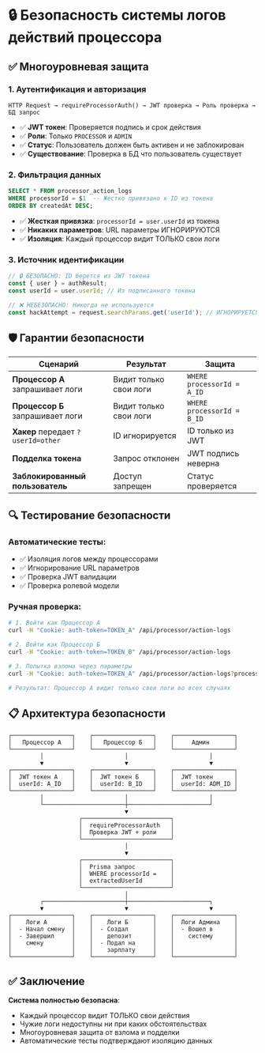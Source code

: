 # 🔒 Безопасность системы логов действий процессора

## ✅ Многоуровневая защита

### 1. **Аутентификация и авторизация**
```
HTTP Request → requireProcessorAuth() → JWT проверка → Роль проверка → БД запрос
```

- ✅ **JWT токен**: Проверяется подпись и срок действия
- ✅ **Роли**: Только `PROCESSOR` и `ADMIN` 
- ✅ **Статус**: Пользователь должен быть активен и не заблокирован
- ✅ **Существование**: Проверка в БД что пользователь существует

### 2. **Фильтрация данных**
```sql
SELECT * FROM processor_action_logs 
WHERE processorId = $1  -- Жестко привязано к ID из токена
ORDER BY createdAt DESC;
```

- ✅ **Жесткая привязка**: `processorId = user.userId` из токена
- ✅ **Никаких параметров**: URL параметры ИГНОРИРУЮТСЯ
- ✅ **Изоляция**: Каждый процессор видит ТОЛЬКО свои логи

### 3. **Источник идентификации**

```typescript
// 🔒 БЕЗОПАСНО: ID берется из JWT токена
const { user } = authResult;
const userId = user.userId; // Из подписанного токена

// ❌ НЕБЕЗОПАСНО: Никогда не используется
const hackAttempt = request.searchParams.get('userId'); // ИГНОРИРУЕТСЯ
```

## 🛡️ Гарантии безопасности

| Сценарий | Результат | Защита |
|----------|-----------|---------|
| **Процессор А** запрашивает логи | Видит только свои логи | `WHERE processorId = A_ID` |
| **Процессор Б** запрашивает логи | Видит только свои логи | `WHERE processorId = B_ID` |
| **Хакер** передает `?userId=other` | ID игнорируется | ID только из JWT |
| **Подделка токена** | Запрос отклонен | JWT подпись неверна |
| **Заблокированный пользователь** | Доступ запрещен | Статус проверяется |

## 🔍 Тестирование безопасности

### Автоматические тесты:
- ✅ Изоляция логов между процессорами
- ✅ Игнорирование URL параметров  
- ✅ Проверка JWT валидации
- ✅ Проверка ролевой модели

### Ручная проверка:
```bash
# 1. Войти как Процессор А
curl -H "Cookie: auth-token=TOKEN_A" /api/processor/action-logs

# 2. Войти как Процессор Б  
curl -H "Cookie: auth-token=TOKEN_B" /api/processor/action-logs

# 3. Попытка взлома через параметры
curl -H "Cookie: auth-token=TOKEN_A" /api/processor/action-logs?processorId=B_ID

# Результат: Процессор А видит только свои логи во всех случаях
```

## 📋 Архитектура безопасности

```
┌─────────────────┐    ┌─────────────────┐    ┌─────────────────┐
│   Процессор А   │    │   Процессор Б   │    │     Админ       │
└─────────────────┘    └─────────────────┘    └─────────────────┘
         │                       │                       │
         ▼                       ▼                       ▼
┌─────────────────┐    ┌─────────────────┐    ┌─────────────────┐
│  JWT токен А    │    │  JWT токен Б    │    │  JWT токен      │
│  userId: A_ID   │    │  userId: B_ID   │    │  userId: ADM_ID │
└─────────────────┘    └─────────────────┘    └─────────────────┘
         │                       │                       │
         └───────────────────────┼───────────────────────┘
                                 ▼
                    ┌─────────────────────────┐
                    │  requireProcessorAuth   │
                    │  Проверка JWT + роли    │
                    └─────────────────────────┘
                                 │
                                 ▼
                    ┌─────────────────────────┐
                    │  Prisma запрос          │
                    │  WHERE processorId =    │
                    │  extractedUserId        │
                    └─────────────────────────┘
                                 │
         ┌───────────────────────┼───────────────────────┐
         ▼                       ▼                       ▼
┌─────────────────┐    ┌─────────────────┐    ┌─────────────────┐
│    Логи А       │    │    Логи Б       │    │  Логи Админа    │
│  - Начал смену  │    │  - Создал       │    │  - Вошел в      │
│  - Завершил     │    │    депозит      │    │    систему      │
│    смену        │    │  - Подал на     │    │                 │
│                 │    │    зарплату     │    │                 │
└─────────────────┘    └─────────────────┘    └─────────────────┘
```

## ✅ Заключение

**Система полностью безопасна**:
- Каждый процессор видит ТОЛЬКО свои действия
- Чужие логи недоступны ни при каких обстоятельствах  
- Многоуровневая защита от взлома и подделки
- Автоматические тесты подтверждают изоляцию данных

